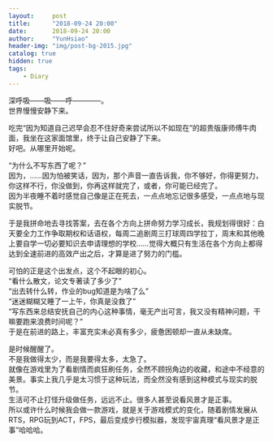 ```yaml
---
layout:     post
title:      "2018-09-24 20:00"
date:       2018-09-24 20:00
author:     "YunHsiao"
header-img: "img/post-bg-2015.jpg"
catalog: true
hidden: true
tags:
    - Diary
---
```

深呼吸——吸——呼————。  
世界慢慢安静下来。

吃完“因为知道自己迟早会忍不住好奇来尝试所以不如现在”的超贵版康师傅牛肉面，我坐在这家面馆里，终于让自己安静了下来。  
好吧。从哪里开始呢。

“为什么不写东西了呢？”  
因为，……因为怕被笑话，因为，那个声音一直告诉我，你不够好，你得更努力，你这样不行，你没做到，你再这样就完了，或者，你可能已经完了。  
因为半夜睡不着时感觉自己像是正在死去，一点点地忘记很多感受，一点点地与现实脱节。

于是我拼命地去寻找答案，去在各个方向上拼命努力学习成长，我规划得很好：白天要全力工作争取期权和话语权，每周二追剧周三打球周四学拉丁，周末和其他晚上要自学一切必要知识去申请理想的学校……觉得大概只有生活在各个方向上都得达到全速前进的高效产出之后，才算是进了努力的门槛。

可怕的正是这个出发点，这个不起眼的初心。  
“看什么散文，论文专著读了多少了”  
“出去转什么转，作业的bug知道是为啥了么”  
“迷迷糊糊又睡了一上午，你真是没救了”  
“写东西来总结安抚自己的内心这种事情，毫无产出可言，我又没有精神问题，干嘛要跑来浪费时间呢？”  
于是在前进的路上，丰富充实未必真有多少，疲惫困顿却一直从未缺席。

是时候醒醒了。  
不是我做得太少，而是我要得太多，太急了。  
就像在游戏里为了看剧情而疯狂刷任务，全然不顾拐角边的收藏，和途中不经意的美景。事实上我几乎是太习惯于这种玩法，而全然没有感到这种模式与现实的脱节。  
生活可不止打怪升级做任务，远远不止。很多人甚至说看风景才是正事。  
所以或许什么时候我会做一款游戏，就是关于游戏模式的变化，随着剧情发展从RTS，RPG玩到ACT，FPS，最后变成步行模拟器，发现宇宙真理“看风景才是正事”哈哈哈。
